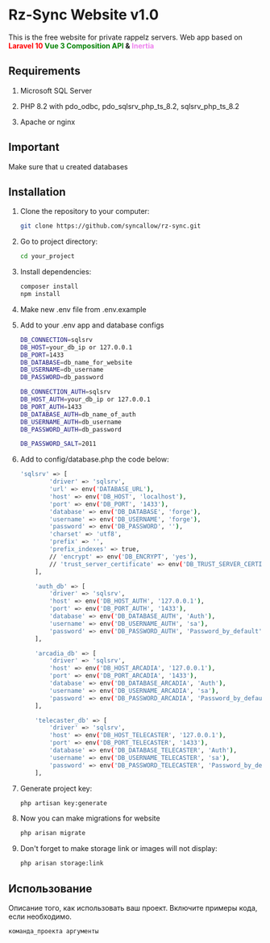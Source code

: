 # Rz-Sync Website v1.0

This is the free website for private rappelz servers.
Web app based on <strong><span style="color: red">Laravel 10</span> <span style="color: green">Vue 3 Composition API</span> & <span style="color: violet">Inertia</span></strong>

## Requirements

1. Microsoft SQL Server

2. PHP 8.2 with pdo_odbc, pdo_sqlsrv_php_ts_8.2, sqlsrv_php_ts_8.2

3. Apache or nginx

## Important

Make sure that u created databases

## Installation

1. Clone the repository to your computer:

    ```bash
    git clone https://github.com/syncallow/rz-sync.git
    ```

2. Go to project directory:

    ```bash
    cd your_project
    ```

3. Install dependencies:

    ```bash
    composer install
    npm install
    ```
4. Make new .env file from .env.example

5. Add to your .env app and database configs

    ```bash
    DB_CONNECTION=sqlsrv
    DB_HOST=your_db_ip or 127.0.0.1
    DB_PORT=1433
    DB_DATABASE=db_name_for_website
    DB_USERNAME=db_username
    DB_PASSWORD=db_password
    
    DB_CONNECTION_AUTH=sqlsrv
    DB_HOST_AUTH=your_db_ip or 127.0.0.1
    DB_PORT_AUTH=1433
    DB_DATABASE_AUTH=db_name_of_auth
    DB_USERNAME_AUTH=db_username
    DB_PASSWORD_AUTH=db_password
   
    DB_PASSWORD_SALT=2011
    ```

6. Add to config/database.php the code below:
    ```bash
    'sqlsrv' => [
            'driver' => 'sqlsrv',
            'url' => env('DATABASE_URL'),
            'host' => env('DB_HOST', 'localhost'),
            'port' => env('DB_PORT', '1433'),
            'database' => env('DB_DATABASE', 'forge'),
            'username' => env('DB_USERNAME', 'forge'),
            'password' => env('DB_PASSWORD', ''),
            'charset' => 'utf8',
            'prefix' => '',
            'prefix_indexes' => true,
            // 'encrypt' => env('DB_ENCRYPT', 'yes'),
            // 'trust_server_certificate' => env('DB_TRUST_SERVER_CERTIFICATE', 'false'),
        ],

        'auth_db' => [
            'driver' => 'sqlsrv',
            'host' => env('DB_HOST_AUTH', '127.0.0.1'),
            'port' => env('DB_PORT_AUTH', '1433'),
            'database' => env('DB_DATABASE_AUTH', 'Auth'),
            'username' => env('DB_USERNAME_AUTH', 'sa'),
            'password' => env('DB_PASSWORD_AUTH', 'Password_by_default'),
        ],

        'arcadia_db' => [
            'driver' => 'sqlsrv',
            'host' => env('DB_HOST_ARCADIA', '127.0.0.1'),
            'port' => env('DB_PORT_ARCADIA', '1433'),
            'database' => env('DB_DATABASE_ARCADIA', 'Auth'),
            'username' => env('DB_USERNAME_ARCADIA', 'sa'),
            'password' => env('DB_PASSWORD_ARCADIA', 'Password_by_default'),
        ],

        'telecaster_db' => [
            'driver' => 'sqlsrv',
            'host' => env('DB_HOST_TELECASTER', '127.0.0.1'),
            'port' => env('DB_PORT_TELECASTER', '1433'),
            'database' => env('DB_DATABASE_TELECASTER', 'Auth'),
            'username' => env('DB_USERNAME_TELECASTER', 'sa'),
            'password' => env('DB_PASSWORD_TELECASTER', 'Password_by_default'),
        ],
    ```

7. Generate project key:
    ```bash
    php artisan key:generate
    ```

8. Now you can make migrations for website
    ```bash
    php arisan migrate
    ```

9. Don't forget to make storage link or images will not display:
    ```bash
    php arisan storage:link
    ```
## Использование

Описание того, как использовать ваш проект. Включите примеры кода, если необходимо.

```bash
команда_проекта аргументы
